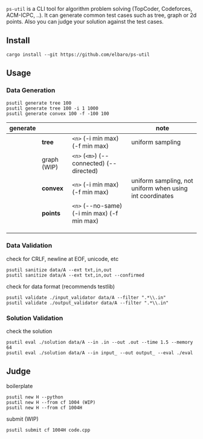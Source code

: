 `ps-util` is a CLI tool for algorithm problem solving (TopCoder, Codeforces, ACM-ICPC, ..). It can generate common test cases such as tree, graph or 2d points. Also you can judge your solution against the test cases.

## Install
```
cargo install --git https://github.com/elbaro/ps-util
```

## Usage

### Data Generation

```
psutil generate tree 100
psutil generate tree 100 -i 1 1000
psutil generate convex 100 -f -100 100
```



| **generate** |             |                                           | note                                                     |
| ------------ | ----------- | ----------------------------------------- | -------------------------------------------------------- |
|              | **tree**    | `<n>` (-i min max) (-f min max)             | uniform sampling                                         |
|              | graph (WIP) | `<n>` (`<m>`) (--connected) (--directed)      |                                                          |
|              | **convex**  | `<n>` (-i min max) (-f min max)             | uniform sampling, not uniform when using int coordinates |
|              | **points**  | `<n>` (--no-same) (-i min max) (-f min max) |                                                          |
|              |             |                                           |                                                          |
|              |             |                                           |                                                          |
|              |             |                                           |                                                          |



### Data Validation

check for CRLF, newline at EOF, unicode, etc

```
psutil sanitize data/A --ext txt,in,out
psutil sanitize data/A --ext txt,in,out --confirmed
```

check for data format (recommends testlib)

```
psutil validate ./input_validator data/A --filter ".*\\.in"
psutil validate ./output_validator data/A --filter ".*\\.in"
```

### Solution Validation

check the solution

```
psutil eval ./solution data/A --in .in --out .out --time 1.5 --memory 64
psutil eval ./solution data/A --in input_ --out output_ --eval ./eval
```


## Judge

boilerplate

```
psutil new H --python
psutil new H --from cf 1004 (WIP)
psutil new H --from cf 1004H
```

submit (WIP)

```
psutil submit cf 1004H code.cpp
```
